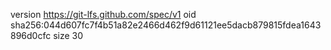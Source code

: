 version https://git-lfs.github.com/spec/v1
oid sha256:044d607fc7f4b51a82e2466d462f9d61121ee5dacb879815fdea1643896d0cfc
size 30
